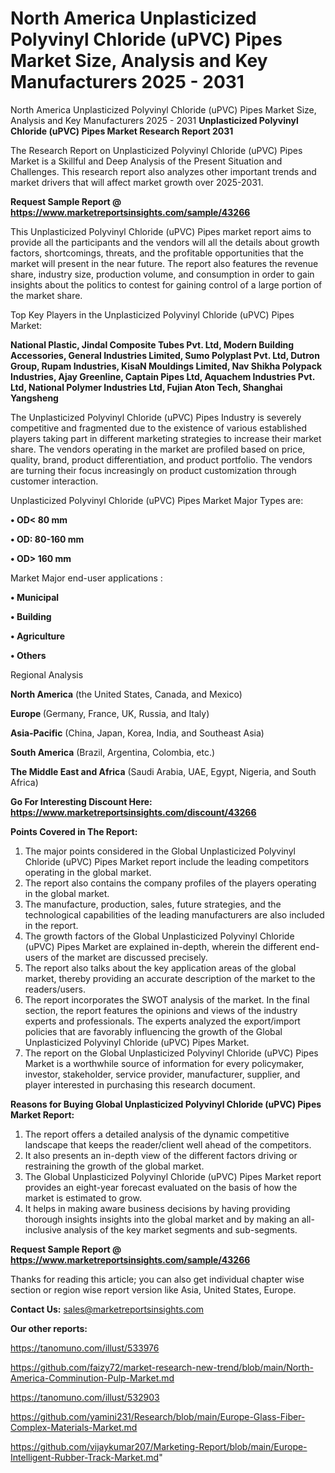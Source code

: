 # North America Unplasticized Polyvinyl Chloride (uPVC) Pipes Market Size, Analysis and Key Manufacturers 2025 - 2031
North America Unplasticized Polyvinyl Chloride (uPVC) Pipes Market Size, Analysis and Key Manufacturers 2025 - 2031
<strong>Unplasticized Polyvinyl Chloride (uPVC) Pipes Market Research Report 2031</strong>

The Research Report on Unplasticized Polyvinyl Chloride (uPVC) Pipes Market is a Skillful and Deep Analysis of the Present Situation and Challenges. This research report also analyzes other important trends and market drivers that will affect market growth over 2025-2031.

<strong>Request Sample Report @ <a href=https://www.marketreportsinsights.com/sample/43266>https://www.marketreportsinsights.com/sample/43266</a></strong>

This Unplasticized Polyvinyl Chloride (uPVC) Pipes market report aims to provide all the participants and the vendors will all the details about growth factors, shortcomings, threats, and the profitable opportunities that the market will present in the near future. The report also features the revenue share, industry size, production volume, and consumption in order to gain insights about the politics to contest for gaining control of a large portion of the market share.

Top Key Players in the Unplasticized Polyvinyl Chloride (uPVC) Pipes Market:

<strong>National Plastic, Jindal Composite Tubes Pvt. Ltd, Modern Building Accessories, General Industries Limited, Sumo Polyplast Pvt. Ltd, Dutron Group, Rupam Industries, KisaN Mouldings Limited, Nav Shikha Polypack Industries, Ajay Greenline, Captain Pipes Ltd, Aquachem Industries Pvt. Ltd, National Polymer Industries Ltd, Fujian Aton Tech, Shanghai Yangsheng</strong>

The Unplasticized Polyvinyl Chloride (uPVC) Pipes Industry is severely competitive and fragmented due to the existence of various established players taking part in different marketing strategies to increase their market share. The vendors operating in the market are profiled based on price, quality, brand, product differentiation, and product portfolio. The vendors are turning their focus increasingly on product customization through customer interaction.

Unplasticized Polyvinyl Chloride (uPVC) Pipes Market Major Types are:

<strong>•  OD< 80 mm

•  OD: 80-160 mm

•  OD> 160 mm</strong>

Market Major end-user applications :

<strong>•  Municipal

•  Building

•  Agriculture

•  Others</strong>

Regional Analysis

</u><strong><b>North America</b></strong> (the United States, Canada, and Mexico)

<strong><b>Europe </b></strong>(Germany, France, UK, Russia, and Italy)

<strong><b>Asia-Pacific</b></strong> (China, Japan, Korea, India, and Southeast Asia)

<strong><b>South America</b></strong> (Brazil, Argentina, Colombia, etc.)

<strong><b>The Middle East and Africa</b></strong> (Saudi Arabia, UAE, Egypt, Nigeria, and South Africa)

<strong>Go For Interesting Discount Here: <a href=https://www.marketreportsinsights.com/discount/43266>https://www.marketreportsinsights.com/discount/43266</a></strong>

<strong>Points Covered in The Report:</strong>
<ol>
  <li>The major points considered in the Global Unplasticized Polyvinyl Chloride (uPVC) Pipes Market report include the leading competitors operating in the global market.</li>
  <li>The report also contains the company profiles of the players operating in the global market.</li>
  <li>The manufacture, production, sales, future strategies, and the technological capabilities of the leading manufacturers are also included in the report.</li>
  <li>The growth factors of the Global Unplasticized Polyvinyl Chloride (uPVC) Pipes Market are explained in-depth, wherein the different end-users of the market are discussed precisely.</li>
  <li>The report also talks about the key application areas of the global market, thereby providing an accurate description of the market to the readers/users.</li>
  <li>The report incorporates the SWOT analysis of the market. In the final section, the report features the opinions and views of the industry experts and professionals. The experts analyzed the export/import policies that are favorably influencing the growth of the Global Unplasticized Polyvinyl Chloride (uPVC) Pipes Market.</li>
  <li>The report on the Global Unplasticized Polyvinyl Chloride (uPVC) Pipes Market is a worthwhile source of information for every policymaker, investor, stakeholder, service provider, manufacturer, supplier, and player interested in purchasing this research document.</li>
</ol>
<strong>Reasons for Buying Global Unplasticized Polyvinyl Chloride (uPVC) Pipes Market Report:</strong>

<ol>
  <li>The report offers a detailed analysis of the dynamic competitive landscape that keeps the reader/client well ahead of the competitors.</li>
  <li>It also presents an in-depth view of the different factors driving or restraining the growth of the global market.</li>
  <li>The Global Unplasticized Polyvinyl Chloride (uPVC) Pipes Market report provides an eight-year forecast evaluated on the basis of how the market is estimated to grow.</li>
  <li>It helps in making aware business decisions by having providing thorough insights insights into the global market and by making an all-inclusive analysis of the key market segments and sub-segments.</li>
</ol>
<strong>Request Sample Report @ <a href=https://www.marketreportsinsights.com/sample/43266>https://www.marketreportsinsights.com/sample/43266</a></strong>


Thanks for reading this article; you can also get individual chapter wise section or region wise report version like Asia, United States, Europe.

<strong>Contact Us:</strong>
sales@marketreportsinsights.com

<strong>Our other reports:</strong>

<a href=https://tanomuno.com/illust/533976>https://tanomuno.com/illust/533976</a>

<a href=https://github.com/faizy72/market-research-new-trend/blob/main/North-America-Comminution-Pulp-Market.md>https://github.com/faizy72/market-research-new-trend/blob/main/North-America-Comminution-Pulp-Market.md</a>

<a href=https://tanomuno.com/illust/532903>https://tanomuno.com/illust/532903</a>

<a href=https://github.com/yamini231/Research/blob/main/Europe-Glass-Fiber-Complex-Materials-Market.md>https://github.com/yamini231/Research/blob/main/Europe-Glass-Fiber-Complex-Materials-Market.md</a>

<a href=https://github.com/vijaykumar207/Marketing-Report/blob/main/Europe-Intelligent-Rubber-Track-Market.md>https://github.com/vijaykumar207/Marketing-Report/blob/main/Europe-Intelligent-Rubber-Track-Market.md</a>"
